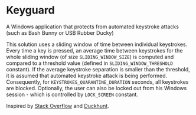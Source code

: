 # Keyguard

A Windows application that protects from automated keystroke attacks (such as Bash Bunny or USB Rubber Ducky)

This solution uses a sliding window of time between individual keystrokes. Every time a key is pressed, an average time between keystrokes for the whole sliding window (of size `SLIDING_WINDOW_SIZE`)
is computed and compared to a threshold value (defined in `SLIDING_WINDOW_THRESHOLD` constant). If the average keystroke separation is smaller than the threshold,
it is assumed that automated keystroke attack is being performed. Consequently, for `KEYSTROKES_QUARANTINE_DURATION` seconds, all keystrokes are blocked.
Optionally, the user can also be locked out from his Windows session - which is controlled by `LOCK_SCREEN` constant.

Inspired by [Stack Overflow](https://stackoverflow.com/questions/43712486/windows-service-keylogger) and [Duckhunt](https://github.com/pmsosa/duckhunt).